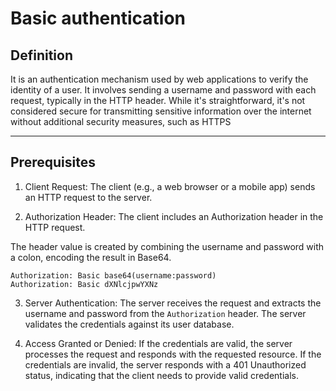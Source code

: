 # Basic authentication

## Definition
It is an authentication mechanism used by web applications to verify the identity of a user. It involves sending a username and password with each request, typically in the HTTP header. While it's straightforward, it's not considered secure for transmitting sensitive information over the internet without additional security measures, such as HTTPS

---

## Prerequisites

1. Client Request:
The client (e.g., a web browser or a mobile app) sends an HTTP request to the server.

2. Authorization Header:
The client includes an Authorization header in the HTTP request.

The header value is created by combining the username and password with a colon, encoding the result in Base64.
```
Authorization: Basic base64(username:password)
Authorization: Basic dXNlcjpwYXNz
```
3. Server Authentication:
The server receives the request and extracts the username and password from the `Authorization` header.
The server validates the credentials against its user database.

4. Access Granted or Denied:
If the credentials are valid, the server processes the request and responds with the requested resource.
If the credentials are invalid, the server responds with a 401 Unauthorized status, indicating that the client needs to provide valid credentials.


